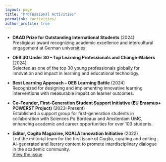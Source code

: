 ```yaml
---
layout: page
title: "Professional Activities"
permalink: /activities/
author_profile: true
---
```


- **DAAD Prize for Outstanding International Students** (2024)  
  Prestigious award recognizing academic excellence and intercultural engagement at German universities.

- **OEB 30 Under 30 – Top Learning Professionals and Change-Makers** (2024)  
  Selected as one of the top 30 young professionals globally for innovation and impact in learning and educational technology.

- **Best Learning Approach – OEB Learning Battle** (2024)  
  Recognized for designing and implementing innovative learning interventions with measurable impact on learner outcomes.

- **Co-Founder, First-Generation Student Support Initiative (EU Erasmus+ POWERST Project)** (2023–Present)  
  Established a support group for first-generation students in collaboration with Sciences Po Bordeaux and Amsterdam UMC, enhancing academic and career opportunities for over 100 students.

- **Editor, Cogito Magazine, KOALA Innovation Initiative** (2022)  
  Led the editorial team for the first issue of Cogito, curating and editing AI-generated and literary content to promote interdisciplinary dialogue in the academic community.  
  [View the issue](https://www.flipsnack.com/58DBF5FF8D6/cogito-issue-no-01-printed-version/full-view.html)
